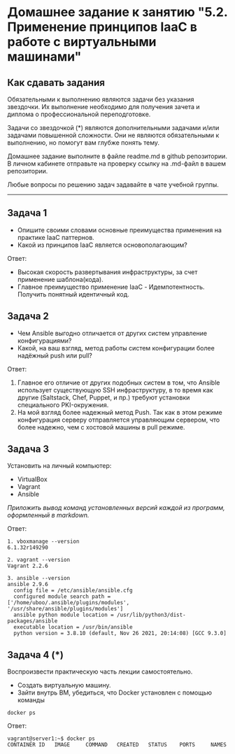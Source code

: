 
# Домашнее задание к занятию "5.2. Применение принципов IaaC в работе с виртуальными машинами"

## Как сдавать задания

Обязательными к выполнению являются задачи без указания звездочки. Их выполнение необходимо для получения зачета и диплома о профессиональной переподготовке.

Задачи со звездочкой (*) являются дополнительными задачами и/или задачами повышенной сложности. Они не являются обязательными к выполнению, но помогут вам глубже понять тему.

Домашнее задание выполните в файле readme.md в github репозитории. В личном кабинете отправьте на проверку ссылку на .md-файл в вашем репозитории.

Любые вопросы по решению задач задавайте в чате учебной группы.

---

## Задача 1

- Опишите своими словами основные преимущества применения на практике IaaC паттернов.
- Какой из принципов IaaC является основополагающим?

Ответ:
- Высокая скорость развертывания инфраструктуры, за счет применение шаблона(кода).
- Главное преимущество применение IaaC - Идемпотентность. Получить понятный идентичный код.


## Задача 2

- Чем Ansible выгодно отличается от других систем управление конфигурациями?
- Какой, на ваш взгляд, метод работы систем конфигурации более надёжный push или pull?

Ответ:
1. Главное его отличие от других подобных систем в том, что Ansible использует существующую SSH инфраструктуру, в то время как другие (Saltstack, Chef, Puppet, и пр.) требуют установки специального PKI-окружения.
2. На мой взгляд более надежный метод Push. Так как в этом режиме конфигурация серверу отправляется управляющим сервером, что более надежно, чем с хостовой машины в pull режиме.

## Задача 3

Установить на личный компьютер:

- VirtualBox
- Vagrant
- Ansible

*Приложить вывод команд установленных версий каждой из программ, оформленный в markdown.*

Ответ:
```
1. vboxmanage --version
6.1.32r149290

2. vagrant --version
Vagrant 2.2.6

3. ansible --version
ansible 2.9.6
  config file = /etc/ansible/ansible.cfg
  configured module search path = ['/home/uboo/.ansible/plugins/modules', '/usr/share/ansible/plugins/modules']
  ansible python module location = /usr/lib/python3/dist-packages/ansible
  executable location = /usr/bin/ansible
  python version = 3.8.10 (default, Nov 26 2021, 20:14:08) [GCC 9.3.0]
```


## Задача 4 (*)

Воспроизвести практическую часть лекции самостоятельно.

- Создать виртуальную машину.
- Зайти внутрь ВМ, убедиться, что Docker установлен с помощью команды
```
docker ps
```

Ответ:
```
vagrant@server1:~$ docker ps
CONTAINER ID   IMAGE     COMMAND   CREATED   STATUS    PORTS     NAMES
```

